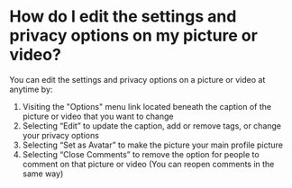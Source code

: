 # How do I edit the settings and privacy options on my picture or video? 

You can edit the settings and privacy options on a picture or video at anytime by:

1. Visiting the "Options" menu link located beneath the caption of the picture or video that you want to change
2. Selecting “Edit” to update the caption, add or remove tags, or change your privacy options
3. Selecting “Set as Avatar” to make the picture your main profile picture
4. Selecting “Close Comments” to remove the option for people to comment on that picture or video (You can reopen comments in the same way)
